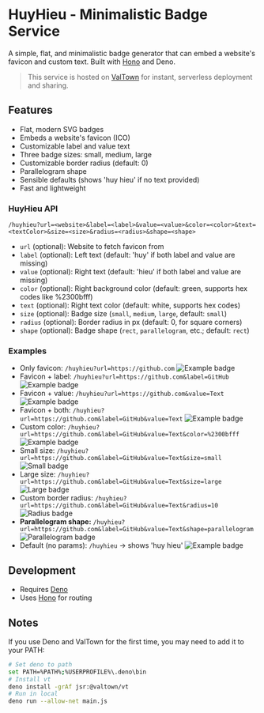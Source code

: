 # HuyHieu - Minimalistic Badge Service

A simple, flat, and minimalistic badge generator that can embed a website's favicon and custom text. Built with [Hono](https://hono.dev/) and Deno.

> This service is hosted on [ValTown](https://val.town/) for instant, serverless deployment and sharing.

## Features
- Flat, modern SVG badges
- Embeds a website's favicon (ICO)
- Customizable label and value text
- Three badge sizes: small, medium, large
- Customizable border radius (default: 0)
- Parallelogram shape
- Sensible defaults (shows 'huy hieu' if no text provided)
- Fast and lightweight

### HuyHieu API
```
/huyhieu?url=<website>&label=<label>&value=<value>&color=<color>&text=<textColor>&size=<size>&radius=<radius>&shape=<shape>
```
- `url` (optional): Website to fetch favicon from
- `label` (optional): Left text (default: 'huy' if both label and value are missing)
- `value` (optional): Right text (default: 'hieu' if both label and value are missing)
- `color` (optional): Right background color (default: green, supports hex codes like %2300bfff)
- `text` (optional): Right text color (default: white, supports hex codes)
- `size` (optional): Badge size (`small`, `medium`, `large`, default: `small`)
- `radius` (optional): Border radius in px (default: 0, for square corners)
- `shape` (optional): Badge shape (`rect`, `parallelogram`, etc.; default: `rect`)

### Examples
- Only favicon: `/huyhieu?url=https://github.com` ![Example badge](https://huyhieu.val.run/huyhieu?url=https://github.com)
- Favicon + label: `/huyhieu?url=https://github.com&label=GitHub` ![Example badge](https://huyhieu.val.run/huyhieu?url=https://github.com&label=GitHub)
- Favicon + value: `/huyhieu?url=https://github.com&value=Text` ![Example badge](https://huyhieu.val.run/huyhieu?url=https://github.com&value=Text)
- Favicon + both: `/huyhieu?url=https://github.com&label=GitHub&value=Text` ![Example badge](https://huyhieu.val.run/huyhieu?url=https://github.com&label=GitHub&value=Text)
- Custom color: `/huyhieu?url=https://github.com&label=GitHub&value=Text&color=%2300bfff` ![Example badge](https://huyhieu.val.run/huyhieu?url=https://github.com&label=GitHub&value=Text&color=%2300bfff)
- Small size: `/huyhieu?url=https://github.com&label=GitHub&value=Text&size=small` ![Small badge](https://huyhieu.val.run/huyhieu?url=https://github.com&label=GitHub&value=Text&size=small)
- Large size: `/huyhieu?url=https://github.com&label=GitHub&value=Text&size=large` ![Large badge](https://huyhieu.val.run/huyhieu?url=https://github.com&label=GitHub&value=Text&size=large)
- Custom border radius: `/huyhieu?url=https://github.com&label=GitHub&value=Text&radius=10` ![Radius badge](https://huyhieu.val.run/huyhieu?url=https://github.com&label=GitHub&value=Text&radius=10)
- **Parallelogram shape:** `/huyhieu?url=https://github.com&label=GitHub&value=Text&shape=parallelogram` ![Parallelogram badge](https://huyhieu.val.run/huyhieu?url=https://github.com&label=GitHub&value=Text&shape=parallelogram)
- Default (no params): `/huyhieu` → shows 'huy hieu' ![Example badge](https://huyhieu.val.run/huyhieu)

## Development
- Requires [Deno](https://deno.com/)
- Uses [Hono](https://hono.dev/) for routing

## Notes
If you use Deno and ValTown for the first time, you may need to add it to your PATH:
```sh
# Set deno to path
set PATH=%PATH%;%USERPROFILE%\.deno\bin
# Install vt
deno install -grAf jsr:@valtown/vt
# Run in local
deno run --allow-net main.js
```
